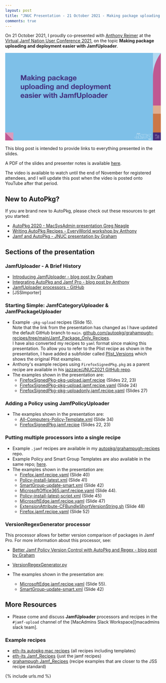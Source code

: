 ```yaml
---
layout: post
title: "JNUC Presentation - 21 October 2021 - Making package uploading and deployment easier with JamfUploader"
comments: true
---
```


On 21 October 2021, I proudly co-presented with [Anthony Reimer][1] at the [Virtual Jamf Nation User Conference 2021][2], on the topic **Making package uploading and deployment easier with JamfUploader**.

![JNUC2021-image-of-first-slide](/assets/images/JNUC2021-JamfUploader-frontcover.png)

This blog post is intended to provide links to everything presented in the slides.

A PDF of the slides and presenter notes is available [here](/assets/documents/JNUC2021-JamfUploader-presentation.pdf).

The video is available to watch until the end of November for registered attendees, and I will update this post when the video is posted onto YouTube after that period.

## New to AutoPkg?

If you are brand new to AutoPkg, please check out these resources to get you started:

- [AutoPkg 2020 - MacSysAdmin presentation Greg Neagle](https://managingosx.wordpress.com/2019/10/02/autopkg-2020-macsysadmin-2019-links/)
- [Writing AutoPkg Recipes - EveryWorld workshop by Anthony](https://maclabs.jazzace.ca/2020/11/26/autopkg-workshop.html)
- [Jamf and AutoPkg - JNUC presentation by Graham](https://grahamrpugh.com/2019/11/14/jamf-and-autopkg-jnuc2019-session.html)

## Sections of the presentation

### JamfUploader - A Brief History

- [Introducing JamfUploader - blog post by Graham](https://grahamrpugh.com/2020/12/14/introducing-jamf-upload.html)
- [Integrating AutoPkg and Jamf Pro - blog post by Anthony](https://maclabs.jazzace.ca/2020/12/29/integrating-autopkg-jamfpro.html)
- [JamfUploader processors - GitHub](https://github.com/grahampugh/recipes-yaml/tree/main/JamfUploaderProcessors)
- [JSSImporter]

### Starting Simple: JamfCategoryUploader & JamfPackageUploader

- Example `-pkg-upload` recipes (Slide 15).  
  Note that the link from the presentation has changed as I have updated the default GitHub branch to `main`. [github.com/autopkg/grahampugh-recipes/tree/main/Jamf_Package_Only_Recipes](https://github.com/autopkg/grahampugh-recipes/tree/main/Jamf_Package_Only_Recipes).  
  I have also converted my recipes to `yaml` format since making this presentation. To allow you to refer to the Plist recipe as shown in the presentation, I have added a subfolder called [Plist_Versions](https://github.com/autopkg/grahampugh-recipes/tree/main/Jamf_Package_Only_Recipes/Plist_Versions) which shows the original Plist examples.
- Anthony's example recipes using `FirefoxSignedPkg.pkg` as a parent recipe are available in his [jazzace/JNUC2021 GitHub repo](https://github.com/jazzace/JNUC2021).
- The examples shown in the presentation are:
  - [FirefoxSignedPkg-pkg-upload.jamf.recipe](https://github.com/jazzace/JNUC2021/blob/main/FirefoxSignedPkg-pkg-upload.jamf.recipe) (Slides 22, 23)
  - [FirefoxSignedPkg-pkg-upload.jamf.recipe.yaml](https://github.com/jazzace/JNUC2021/blob/main/FirefoxSignedPkg-pkg-upload.jamf.recipe.yaml) (Slide 24)
  - [FirefoxSignedPkg-pkg-uploadonly.jamf.recipe.yaml](https://github.com/jazzace/JNUC2021/blob/main/FirefoxSignedPkg-pkg-uploadonly.jamf.recipe.yaml) (Slides 27)

### Adding a Policy using JamfPolicyUploader

- The examples shown in the presentation are:
  - [All-Computers-Policy-Template.xml](https://github.com/jazzace/JNUC2021/blob/main/All-Computers-Policy-Template.xml) (Slide 34)
  - [FirefoxSignedPkg.jamf.recipe](https://github.com/jazzace/JNUC2021/blob/main/FirefoxSignedPkg.jamf.recipe) (Slides 22, 23)

### Putting multiple processors into a single recipe

- Example `.jamf` recipes are available in my [autopkg/grahampugh-recipes](https://github.com/autopkg/grahampugh-recipes/tree/main/Jamf_Recipes) repo.
- Example Policy and Smart Group Templates are also available in the same repo; [here](https://github.com/autopkg/grahampugh-recipes/tree/main/Jamf_Templates).
- The examples shown in the presentation are:
  - [Firefox.jamf.recipe.yaml](https://github.com/autopkg/grahampugh-recipes/blob/main/Jamf_Recipes/Firefox.jamf.recipe.yaml) (Slide 40)
  - [Policy-install-latest.xml](https://github.com/autopkg/grahampugh-recipes/blob/main/Jamf_Templates/Policy-install-latest.xml) (Slide 41)
  - [SmartGroup-update-smart.xml](https://github.com/autopkg/grahampugh-recipes/blob/main/Jamf_Templates/SmartGroup-update-smart.xml) (Slide 42)
  - [MicrosoftOffice365.jamf.recipe.yaml](https://github.com/autopkg/grahampugh-recipes/blob/main/Jamf_Recipes/MicrosoftOffice365.jamf.recipe.yaml) (Slide 44).
  - [Policy-install-latest-script.xml](https://github.com/autopkg/grahampugh-recipes/blob/main/Jamf_Templates/Policy-install-latest-script.xml) (Slide 45)
  - [MicrosoftEdge.jamf.recipe.yaml](https://github.com/autopkg/grahampugh-recipes/blob/main/Jamf_Recipes/MicrosoftEdge.jamf.recipe.yaml) (Slide 47)
  - [ExtensionAttribute-CFBundleShortVersionString.sh](https://github.com/autopkg/grahampugh-recipes/blob/main/Jamf_Scripts/ExtensionAttribute-CFBundleShortVersionString.sh) (Slide 48)
  - [Firefox.jamf.recipe.yaml](https://github.com/autopkg/grahampugh-recipes/blob/main/Jamf_Recipes/Firefox.jamf.recipe.yaml) (Slide 52)

### VersionRegexGenerator processor

This processor allows for better version comparison of packages in Jamf Pro. For more information about this processor, see:

- [Better Jamf Policy Version Control with AutoPkg and Regex - blog post by Graham](https://grahamrpugh.com/2020/09/17/better-jamf-policy-version-control-autopkg.html)
- [VersionRegexGenerator.py](https://github.com/grahampugh/recipes-yaml/blob/main/CommonProcessors/VersionRegexGenerator.py)

- The examples shown in the presentation are:
  - [MicrosoftEdge.jamf.recipe.yaml](https://github.com/autopkg/grahampugh-recipes/blob/main/Jamf_Recipes/MicrosoftEdge.jamf.recipe-regex.yaml) (Slide 55).
  - [SmartGroup-update-smart.xml](https://github.com/autopkg/grahampugh-recipes/blob/main/Jamf_Templates/SmartGroup-update-smart-regex.xml) (Slide 42)

## More Resources

- Please come and discuss **JamfUploader** processors and recipes in the `#jamf-upload` channel of the [MacAdmins Slack Workspace][macadmins slack team].

### Example recipes

- [eth-its autopkg mac recipes](https://github.com/eth-its/autopkg-mac-recipes-yaml) (all recipes including templates)
- [eth-its Jamf_Recipes](https://github.com/eth-its/autopkg-mac-recipes-yaml/tree/main/Jamf_Recipes) (just the jamf recipes)
- [grahampugh Jamf_Recipes](https://github.com/grahampugh/recipes-yaml/tree/main/Jamf_Recipes) (recipe examples that are closer to the JSS recipe standard)

[1]: https://maclabs.jazzace.ca
[2]: https://www.jamf.com/events/jamf-nation-user-conference/2021/

{% include urls.md %}
